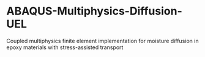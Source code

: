 # ABAQUS-Multiphysics-Diffusion-UEL
Coupled multiphysics finite element implementation for moisture diffusion in epoxy materials with stress-assisted transport

